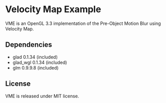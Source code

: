 Velocity Map Example
====================
VME is an OpenGL 3.3 implementation of the Pre-Object Motion Blur using Velocity Map.

## Dependencies
- glad 0.1.34 (included)
- glad_wgl 0.1.34 (included)
- glm 0.9.9.8 (included)

## License
VME is released under MIT license.